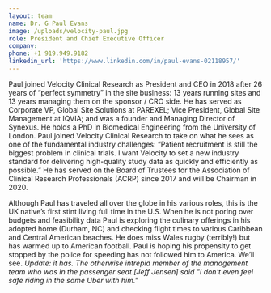 ```yaml
---
layout: team
name: Dr. G Paul Evans
image: /uploads/velocity-paul.jpg
role: President and Chief Executive Officer
company:
phone: +1 919.949.9182
linkedin_url: 'https://www.linkedin.com/in/paul-evans-02118957/'
---
```


Paul joined Velocity Clinical Research as President and CEO in 2018 after 26 years of “perfect symmetry” in the site business: 13 years running sites and 13 years managing them on the sponsor / CRO side. He has served as Corporate VP, Global Site Solutions at PAREXEL; Vice President, Global Site Management at IQVIA; and was a founder and Managing Director of Synexus. He holds a PhD in Biomedical Engineering from the University of London. Paul joined Velocity Clinical Research to take on what he sees as one of the fundamental industry challenges: “Patient recruitment is still the biggest problem in clinical trials. I want Velocity to set a new industry standard for delivering high-quality study data as quickly and efficiently as possible.” He has served on the Board of Trustees for the Association of Clinical Research Professionals (ACRP) since 2017 and will be Chairman in 2020.

Although Paul has traveled all over the globe in his various roles, this is the UK native’s first stint living full time in the U.S. When he is not poring over budgets and feasibility data Paul is exploring the culinary offerings in his adopted home (Durham, NC) and checking flight times to various Caribbean and Central American beaches. He does miss Wales rugby (terribly\!) but has warmed up to American football. Paul is hoping his propensity to get stopped by the police for speeding has not followed him to America. We’ll see. *Update: it has. The otherwise intrepid member of the management team who was in the passenger seat \[Jeff Jensen\] said "I don't even feel safe riding in the same Uber with him."*
